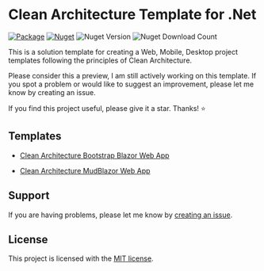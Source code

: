 # Clean Architecture Template for .Net

[![Package](https://github.com/ubhaya/CleanArchitecture.Blazored/actions/workflows/CleanArchitecture.Blazored.Dev.yml/badge.svg)](https://github.com/ubhaya/CleanArchitecture.Blazored/actions/workflows/CleanArchitecture.Blazored.Dev.yml)
[![Nuget](https://github.com/ubhaya/CleanArchitecture.Blazored/actions/workflows/CleanArchitecture.Blazored.Deploy.yml/badge.svg)](https://github.com/ubhaya/CleanArchitecture.Blazored/actions/workflows/CleanArchitecture.Blazored.Deploy.yml)
![Nuget Version](https://img.shields.io/nuget/v/CleanArchitecture.Blazored?style=flat&logo=nuget&label=Nuget%20Version)
![Nuget Download Count](https://img.shields.io/nuget/dt/CleanArchitecture.Blazored?style=flat&logo=nuget&label=Nuget%20Download)

This is a solution template for creating a Web, Mobile, Desktop project templates following the principles of Clean Architecture.

Please consider this a preview, I am still actively working on this template. If you spot a problem or would like to suggest an improvement, please let me know by creating an issue.

If you find this project useful, please give it a star. Thanks! ⭐

## Templates

* [Clean Architecture Bootstrap Blazor Web App](content/CleanArchitecture.Blazored/README.md)

* [Clean Architecture MudBlazor Web App](content/CleanArchitecture.MudBlazored/README.md)

## Support
If you are having problems, please let me know by [creating an issue](https://github.com/ubhaya/CleanArchitecture.Blazored/issues).

## License
This project is licensed with the [MIT license](https://github.com/ubhaya/CleanArchitecture.Blazored/blob/main/LICENSE).